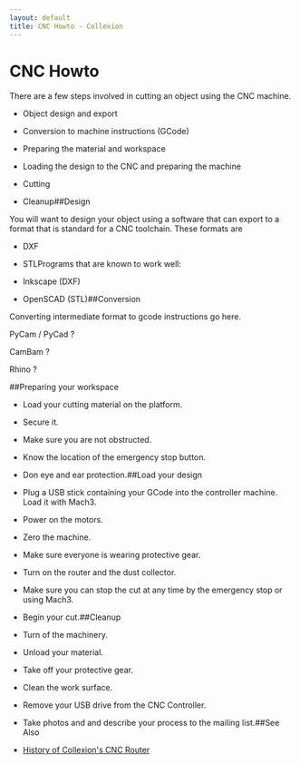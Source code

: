 ```yaml
---
layout: default
title: CNC Howto - Collexion
---
```


# CNC Howto

There are a few steps involved in cutting an object using the CNC machine.

* Object design and export

* Conversion to machine instructions (GCode)

* Preparing the material and workspace

* Loading the design to the CNC and preparing the machine

* Cutting

* Cleanup##Design


You will want to design your object using a software that can export to a format that is standard for a CNC toolchain.  These formats are

* DXF

* STLPrograms that are known to work well:

* Inkscape (DXF)

* OpenSCAD (STL)##Conversion


Converting intermediate format to gcode instructions go here.

PyCam / PyCad ?

CamBam ?

Rhino ?

##Preparing your workspace


* Load your cutting material on the platform.

* Secure it.

* Make sure you are not obstructed.

* Know the location of the emergency stop button.

* Don eye and ear protection.##Load your design


* Plug a USB stick containing your GCode into the controller machine.  Load it with Mach3.

* Power on the motors.

* Zero the machine.

* Make sure everyone is wearing protective gear.

* Turn on the router and the dust collector.

* Make sure you can stop the cut at any time by the emergency stop or using Mach3.

* Begin your cut.##Cleanup


* Turn of the machinery.

* Unload your material.

* Take off your protective gear.

* Clean the work surface.

* Remove your USB drive from the CNC Controller.

* Take photos and and describe your process to the mailing list.##See Also


* [History of Collexion's CNC Router](cnc)